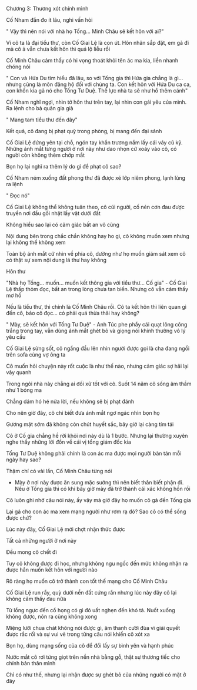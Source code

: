 




Chương 3: Thương xót chính mình


Cố Nham đắn đo ít lâu, nghi vấn hỏi

" Vậy thì nên nói với nhà họ Tống... Minh Châu sẽ kết hôn với ai?"

Vì cô ta là đại tiểu thư, còn Cố Giai Lệ là con út. Hôn nhân sắp đặt, em gả đi mà cô ả vẫn chưa kết hôn thì quá lộ liễu rồi

Cố Minh Châu cảm thấy có hi vọng thoát khỏi tên ác ma kia, liền nhanh chóng nói

" Con và Hứa Du tìm hiểu đã lâu, so với Tống gia thì Hứa gia chẳng là gì... nhưng cũng là môn đăng hộ đối với chúng ta. Con kết hôn với Hứa Du ca ca, con khốn kia gả nó cho Tống Tư Duệ. Thế lực nhà ta sẽ như hổ thêm cánh"

Cố Nham nghĩ ngợi, nhìn tờ hôn thư trên tay, lại nhìn con gái yêu của mình. Ra lệnh cho bà quản gia già

" Mang tam tiểu thư đến đây"

Kết quả, cô đang bị phạt quỳ trong phòng, bị mang đến đại sảnh

Cố Giai Lệ đứng yên tại chỗ, ngón tay khẩn trương nắm lấy cái váy cũ kỹ. Những ánh mắt từng người ở nơi này như dao nhọn cứ xoáy vào cô, có người còn không thèm chớp mắt

Bọn họ lại nghĩ ra thêm lý do gì để phạt cô sao?

Cố Nham ném xuống đất phong thư đã được xé lớp niêm phong, lạnh lùng ra lệnh

" Đọc nó"

Cố Giai Lệ không thể không tuân theo, cô cúi người, cố nén cơn đau được truyền nơi đầu gối nhặt lấy vật dưới đất

Không hiểu sao lại có cảm giác bất an vô cùng

Nội dung bên trong chắc chắn không hay ho gì, cô không muốn xem nhưng lại không thể không xem

Toàn bộ ánh mắt cứ nhìn về phía cô, dường như họ muốn giám sát xem cô có thật sự xem nội dung lá thư hay không

Hôn thư

"Nhà họ Tống... muốn... muốn kết thông gia với tiểu thư... Cố gia" - Cố Giai Lệ thấp thỏm đọc, bất an trong lòng chưa tan biến. Nhưng cô vẫn cảm thấy mơ hồ

Nếu là tiểu thư, thì chính là Cố Minh Châu rồi. Cô ta kết hôn thì liên quan gì đến cô, bảo cô đọc... có phải quá thừa thãi hay không?

" Mày, sẽ kết hôn với Tống Tư Duệ" - Anh Túc phe phẩy cái quạt lông công trắng trong tay, vẫn dùng ánh mắt ghét bỏ và giọng nói khinh thường vô lý yêu cầu

Cố Giai Lệ sửng sốt, cô ngẩng đầu lên nhìn người được gọi là cha đang ngồi trên sofa cùng vợ ông ta

Cô muốn hỏi chuyện này rốt cuộc là như thế nào, nhưng cảm giác sợ hãi lại vây quanh

Trong ngôi nhà này chẳng ai đối xử tốt với cô. Suốt 14 năm cô sống âm thầm như 1 bóng ma

Chẳng dám hó hé nửa lời, nếu không sẽ bị phạt đánh

Cho nên giờ đây, cô chỉ biết đưa ánh mắt ngơ ngác nhìn bọn họ

Gương mặt sớm đã không còn chút huyết sắc, bây giờ lại càng tím tái

Cô ở Cố gia chẳng hề rời khỏi nơi này dù là 1 bước. Nhưng lại thường xuyên nghe thấy những lời đồn về cái vị tổng giám đốc kia

Tống Tư Duệ không phải chính là con ác ma được mọi người bàn tán mỗi ngày hay sao?

Thậm chí có vài lần, Cố Minh Châu từng nói

- Mày ở nơi này được ăn sung mặc sướng thì nên biết thân biết phận đi. Nếu ở Tống gia thì có khi bây giờ mày đã trở thành cái xác không hồn rồi

Cô luôn ghi nhớ câu nói này, ấy vậy mà giờ đây họ muốn cô gả đến Tống gia

Lại gả cho con ác ma xem mạng người như rơm rạ đó? Sao cô có thể sống được chứ?

Lúc này đây, Cố Giai Lệ mới chợt nhận thức được

Tất cả những người ở nơi này

Đều mong cô chết đi

Tuy cô không được đi học, nhưng không ngu ngốc đến mức không nhận ra được hắn muốn kết hôn với người nào

Rõ ràng họ muốn cô trở thành con tốt thế mạng cho Cố Minh Châu

Cố Giai Lệ run rẩy, quỳ dưới nền đất cứng rắn nhưng lúc này đây cô lại không cảm thấy đau nữa

Từ lồng ngực đến cổ họng có gì đó uất nghẹn đến khó tả. Nuốt xuống không được, nôn ra cũng không xong

Miệng lưỡi chua chát không nói được gì, âm thanh cười đùa vì giải quyết được rắc rối và sự vui vẻ trong từng câu nói khiến cô xót xa

Bọn họ, dùng mạng sống của cô để đổi lấy sự bình yên và hạnh phúc

Nước mắt cô rơi từng giọt trên nền nhà bằng gỗ, thật sự thương tiếc cho chính bản thân mình

Chỉ có như thế, nhưng lại nhận được sự ghét bỏ của những người có mặt ở đây




